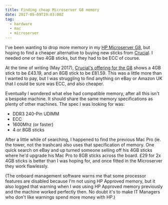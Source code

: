 ```yaml
---
title: Finding cheap Microserver G8 memory
date: 2017-05-09T19:03:00Z
tag:
  - hardware
  - mac
  - microserver
---
```


I've been wanting to drop more memory in my [HP Microserver G8][], but hoping to find a cheaper alternative to buying new sticks from [Crucial][]. I needed one or two 4GB sticks, but they had to be ECC of course.

[HP Microserver G8]: https://www.hpe.com/uk/en/product-catalog/servers/proliant-servers/pip.hpe-proliant-microserver-gen8.5379860.html
[Crucial]: http://uk.crucial.com/gbr/en/

At the time of writing (May 2017), [Crucial's offering for the G8](http://uk.crucial.com/gbr/en/compatible-upgrade-for/HP-Compaq/proliant-microserver-gen8) shows a 4GB stick to be £43.19, and an 8GB stick to be £81.59. This was a little more than I wanted to pay, but I was struggling to find anything on eBay or Amazon UK that I could be sure was ECC, and also cheaper.

Eventually I wondered what else had compatible memory, after all this isn't a bespoke machine. It should share the same memory specifications as plenty of other machines. The spec I was looking for was:

* DDR3 240-Pin UDIMM
* ECC
* 1600Mhz (or faster)
* 4 or 8GB sticks

After a little while of searching, I happened to find the previous Mac Pro (ie. the tower, not the trashcan) also uses that specification of memory. One quick search on eBay and up turned someone selling off his 4GB sticks where he'd upgrade his Mac Pro to 8GB sticks across the board. £29 for 2x 4GB sticks is better than I was hoping for, and once fitted in the Microserver they work flawlessly.

(The onboard management software warns me that some processor features are disabled because I'm not using HP Approved memory, but it also logged that warning when I *was* using HP Approved memory previously and the machine worked perfectly then. No doubt it's to make IT Managers who don't like warnings spend more money with HP.)
